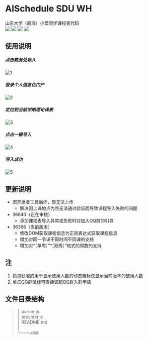 # AISchedule SDU WH
山东大学（威海）小爱同学课程表代码  
![](https://img.shields.io/badge/%E5%BC%80%E5%8F%91%E8%80%85-yuzheng14-yellow)
![](https://img.shields.io/badge/dynamic/json?color=brightgreen&label=%E4%BD%BF%E7%94%A8%E4%BA%BA%E6%95%B0&query=%24.usedNum&url=https%3A%2F%2Fopen-schedule.ai.xiaomi.com%2Fapi%2Fcoder%3Ftb_id%3D36366)
![](https://img.shields.io/badge/dynamic/json?color=yellow&label=%E5%BC%80%E5%8F%91%E8%80%85&query=%24.coderName&url=https%3A%2F%2Fopen-schedule.ai.xiaomi.com%2Fapi%2Fcoder%3Ftb_id%3D36366)
[![](https://img.shields.io/badge/QQ%E7%BE%A4-653831786-important)](https://jq.qq.com/?_wv=1027&k=VvVwIsjE)

## 使用说明
##### 点击教务处导入
![1](README.assets/1.png)

##### 登录个人信息化门户
![2](README.assets/2.jpg)

##### 定位到当前学期理论课表
![3](README.assets/3.png)

##### 点击一键导入
![4](README.assets/4.png)

##### 导入成功
![5](README.assets/5.png)

## 更新说明

- 因开发者工具崩坏，暂无法上传
  - 解决因上课地点为空无法通过验证而导致课程导入失败的问题
- 36640（正在审核）
  - 添加课程表导入异常或失败时对加入QQ群的引导
- 36366（当前版本）
  - 修改DOM获取课程信息为正则表达式获取课程信息
  - 增加对同一节课不同时间不同课的支持
  - 增加对“（单周）”“（双周）”格式的周数的支持

## 注

1. 抓包获取的用于显示使用人数的动态徽标仅显示当前版本的使用人数
2. 单击QQ群徽标可直接调起QQ群入群申请

## 文件目录结构
>│   parser.js  
>│   provider.js  
>│   README.md  
>│   
>└───.dist